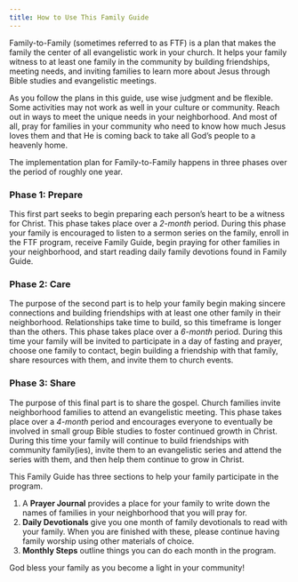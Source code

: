 ```yaml
---
title: How to Use This Family Guide
---
```


Family-to-Family (sometimes referred to as FTF) is a plan that makes the family the center of all evangelistic work in your church. It helps your family witness to at least one family in the community by building friendships, meeting needs, and inviting families to learn more about Jesus through Bible studies and evangelistic meetings.

As you follow the plans in this guide, use wise judgment and be flexible. Some activities may not work as well in your culture or community. Reach out in ways to meet the unique needs in your neighborhood. And most of all, pray for families in your community who need to know how much Jesus loves them and that He is coming back to take all God’s people to a heavenly home.

The implementation plan for Family-to-Family happens in three phases over the period of roughly one year.

### Phase 1: Prepare

This first part seeks to begin preparing each person’s heart to be a witness for Christ. This phase takes place over a _2-month_ period. During this phase your family is encouraged to listen to a sermon series on the family, enroll in the FTF program, receive Family Guide, begin praying for other families in your neighborhood, and start reading daily family devotions found in Family Guide.

### Phase 2: Care

The purpose of the second part is to help your family begin making sincere connections and building friendships with at least one other family in their neighborhood. Relationships take time to build, so this timeframe is longer than the others. This phase takes place over a _6-month_ period. During this time your family will be invited to participate in a day of fasting and prayer, choose one family to contact, begin building a friendship with that family, share resources with them, and invite them to church events.

### Phase 3: Share

The purpose of this final part is to share the gospel. Church families invite neighborhood families to attend an evangelistic meeting. This phase takes place over a _4-month_ period and encourages everyone to eventually be involved in small group Bible studies to foster continued growth in Christ. During this time your family will continue to build friendships with community family(ies), invite them to an evangelistic series and attend the series with them, and then help them continue to grow in Christ.

This Family Guide has three sections to help your family participate in the program.

1. A **Prayer Journal** provides a place for your family to write down the names of families in your neighborhood that you will pray for.
2. **Daily Devotionals** give you one month of family devotionals to read with your family. When you are finished with these, please continue having family worship using other materials of choice.
3. **Monthly Steps** outline things you can do each month in the program.

God bless your family as you become a light in your community!